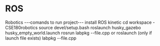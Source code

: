 # ROS
Robotics
---comands to run project---
install ROS kinetic
cd workspace - CSE180robotics
source devel/setup.bash
roslaunch husky_gazebo husky_empty_world.launch
rosrun labpkg --file.cpp or roslaunch (only if launch file exists) labpkg --file.cpp
